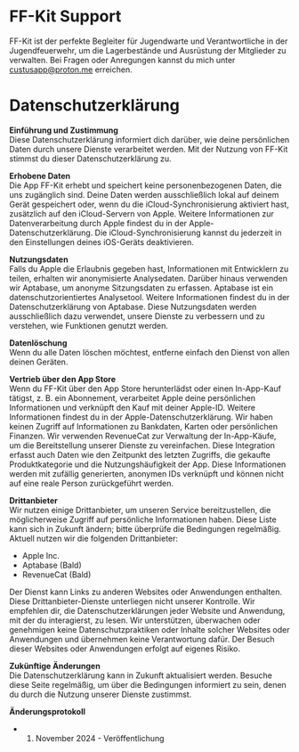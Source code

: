 # FF-Kit Support

FF-Kit ist der perfekte Begleiter für Jugendwarte und Verantwortliche in der Jugendfeuerwehr, um die Lagerbestände und Ausrüstung der Mitglieder zu verwalten. Bei Fragen oder Anregungen kannst du mich unter custusapp@proton.me erreichen.

# Datenschutzerklärung

**Einführung und Zustimmung** <br />
Diese Datenschutzerklärung informiert dich darüber, wie deine persönlichen Daten durch unsere Dienste verarbeitet werden. Mit der Nutzung von FF-Kit stimmst du dieser Datenschutzerklärung zu.

**Erhobene Daten** <br />
Die App FF-Kit erhebt und speichert keine personenbezogenen Daten, die uns zugänglich sind. Deine Daten werden ausschließlich lokal auf deinem Gerät gespeichert oder, wenn du die iCloud-Synchronisierung aktiviert hast, zusätzlich auf den iCloud-Servern von Apple. Weitere Informationen zur Datenverarbeitung durch Apple findest du in der Apple-Datenschutzerklärung. Die iCloud-Synchronisierung kannst du jederzeit in den Einstellungen deines iOS-Geräts deaktivieren.

**Nutzungsdaten** <br />
Falls du Apple die Erlaubnis gegeben hast, Informationen mit Entwicklern zu teilen, erhalten wir anonymisierte Analysedaten. Darüber hinaus verwenden wir Aptabase, um anonyme Sitzungsdaten zu erfassen. Aptabase ist ein datenschutzorientiertes Analysetool. Weitere Informationen findest du in der Datenschutzerklärung von Aptabase. Diese Nutzungsdaten werden ausschließlich dazu verwendet, unsere Dienste zu verbessern und zu verstehen, wie Funktionen genutzt werden.

**Datenlöschung** <br />
Wenn du alle Daten löschen möchtest, entferne einfach den Dienst von allen deinen Geräten.

**Vertrieb über den App Store** <br />
Wenn du FF-Kit über den App Store herunterlädst oder einen In-App-Kauf tätigst, z. B. ein Abonnement, verarbeitet Apple deine persönlichen Informationen und verknüpft den Kauf mit deiner Apple-ID. Weitere Informationen findest du in der Apple-Datenschutzerklärung. Wir haben keinen Zugriff auf Informationen zu Bankdaten, Karten oder persönlichen Finanzen. Wir verwenden RevenueCat zur Verwaltung der In-App-Käufe, um die Bereitstellung unserer Dienste zu vereinfachen. Diese Integration erfasst auch Daten wie den Zeitpunkt des letzten Zugriffs, die gekaufte Produktkategorie und die Nutzungshäufigkeit der App. Diese Informationen werden mit zufällig generierten, anonymen IDs verknüpft und können nicht auf eine reale Person zurückgeführt werden.

**Drittanbieter** <br />
Wir nutzen einige Drittanbieter, um unseren Service bereitzustellen, die möglicherweise Zugriff auf persönliche Informationen haben. Diese Liste kann sich in Zukunft ändern; bitte überprüfe die Bedingungen regelmäßig. Aktuell nutzen wir die folgenden Drittanbieter:

- Apple Inc.
- Aptabase (Bald)
- RevenueCat (Bald)

Der Dienst kann Links zu anderen Websites oder Anwendungen enthalten. Diese Drittanbieter-Dienste unterliegen nicht unserer Kontrolle. Wir empfehlen dir, die Datenschutzerklärungen jeder Website und Anwendung, mit der du interagierst, zu lesen. Wir unterstützen, überwachen oder genehmigen keine Datenschutzpraktiken oder Inhalte solcher Websites oder Anwendungen und übernehmen keine Verantwortung dafür. Der Besuch dieser Websites oder Anwendungen erfolgt auf eigenes Risiko.

**Zukünftige Änderungen** <br />
Die Datenschutzerklärung kann in Zukunft aktualisiert werden. Besuche diese Seite regelmäßig, um über die Bedingungen informiert zu sein, denen du durch die Nutzung unserer Dienste zustimmst.

**Änderungsprotokoll** <br />
- 1. November 2024 - Veröffentlichung

